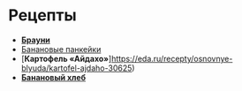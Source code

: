 # Рецепты

- [**Брауни**](https://eda.ru/recepty/vypechka-deserty/brauni-brownie-20955)
- [Банановые панкейки](https://eda.ru/recepty/zavtraki/bananovie-pankejki-35975)
- [**Картофель «Айдахо»**]https://eda.ru/recepty/osnovnye-blyuda/kartofel-ajdaho-30625)
- [**Банановый хлеб**](https://eda.ru/recepty/vypechka-deserty/bananovyy-hleb-104302)
